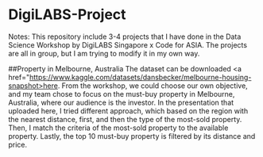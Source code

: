 # DigiLABS-Project
Notes:
This repository include 3-4 projects that I have done in the Data Science Workshop by DigiLABS Singapore x Code for ASIA. 
The projects are all in group, but I am trying to modify it in my own way.

##Property in Melbourne, Australia
The dataset can be downloaded <a href="https://www.kaggle.com/datasets/dansbecker/melbourne-housing-snapshot>here</a>.
From the workshop, we could choose our own objective, and my team chose to focus on the must-buy property in Melbourne, Australia, where our audience is the investor.
In the presentation that uploaded here, I tried different approach, which based on the region with the nearest distance, first, and then the type of the most-sold property.
Then, I match the criteria of the most-sold property to the available property.
Lastly, the top 10 must-buy property is filtered by its distance and price.
